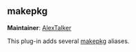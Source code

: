 ## makepkg
**Maintainer**: [AlexTalker](https://github.com/AlexTalker)

This plug-in adds several [makepkg](https://wiki.archlinux.org/index.php/Makepkg) aliases.
